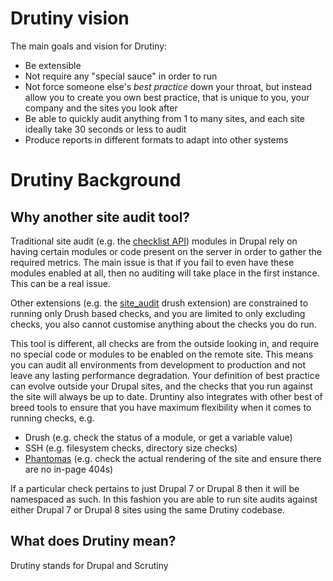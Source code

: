 # Drutiny vision

The main goals and vision for Drutiny:

* Be extensible
* Not require any "special sauce" in order to run
* Not force someone else's _best practice_ down your throat, but instead allow you to create you own best practice, that is unique to you, your company and the sites you look after
* Be able to quickly audit anything from 1 to many sites, and each site ideally take 30 seconds or less to audit
* Produce reports in different formats to adapt into other systems

# Drutiny Background

## Why another site audit tool?

Traditional site audit (e.g. the [checklist API](https://www.drupal.org/project/checklistapi)) modules in Drupal rely on having certain modules or code present on the server in order to gather the required metrics. The main issue is that if you fail to even have these modules enabled at all, then no auditing will take place in the first instance. This can be a real issue.

Other extensions (e.g. the [site_audit](https://www.drupal.org/project/site_audit) drush extension) are constrained to running only Drush based checks, and you are limited to only excluding checks, you also cannot customise anything about the checks you do run.

This tool is different, all checks are from the outside looking in, and require no special code or modules to be enabled on the remote site. This means you can audit all environments from development to production and not leave any lasting performance degradation. Your definition of best practice can evolve outside your Drupal sites, and the checks that you run against the site will always be up to date. Druntiny also integrates with other best of breed tools to ensure that you have maximum flexibility when it comes to running checks, e.g.

* Drush (e.g. check the status of a module, or get a variable value)
* SSH (e.g. filesystem checks, directory size checks)
* [Phantomas](https://github.com/macbre/phantomas) (e.g. check the actual rendering of the site and ensure there are no in-page 404s)

If a particular check pertains to just Drupal 7 or Drupal 8 then it will be namespaced as such. In this fashion you are able to run site audits against either Drupal 7 or Drupal 8 sites using the same Drutiny codebase.

## What does Drutiny mean?
Drutiny stands for Drupal and Scrutiny
